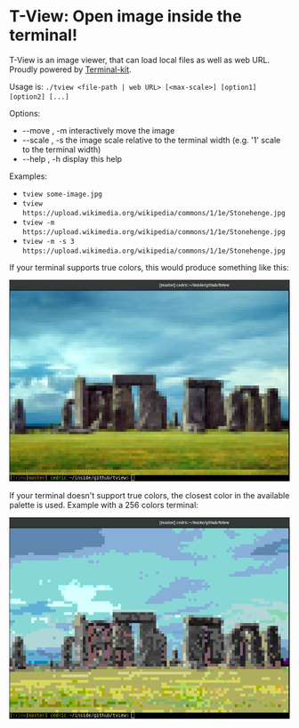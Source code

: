 

# T-View: Open image inside the terminal!

T-View is an image viewer, that can load local files as well as web URL.
Proudly powered by [Terminal-kit](https://www.npmjs.com/package/terminal-kit).


Usage is: `./tview <file-path | web URL> [<max-scale>] [option1] [option2] [...]`

Options:

* --move , -m    interactively move the image
* --scale , -s   the image scale relative to the terminal width (e.g. '1' scale to the terminal width)
* --help , -h    display this help


Examples:

* `tview some-image.jpg`
* `tview https://upload.wikimedia.org/wikipedia/commons/1/1e/Stonehenge.jpg`
* `tview -m https://upload.wikimedia.org/wikipedia/commons/1/1e/Stonehenge.jpg`
* `tview -m -s 3 https://upload.wikimedia.org/wikipedia/commons/1/1e/Stonehenge.jpg`

If your terminal supports true colors, this would produce something like this:

![True color example](example1.jpg)

If your terminal doesn't support true colors, the closest color in the available palette is used.
Example with a 256 colors terminal:

![256 colors example](example2.png)

